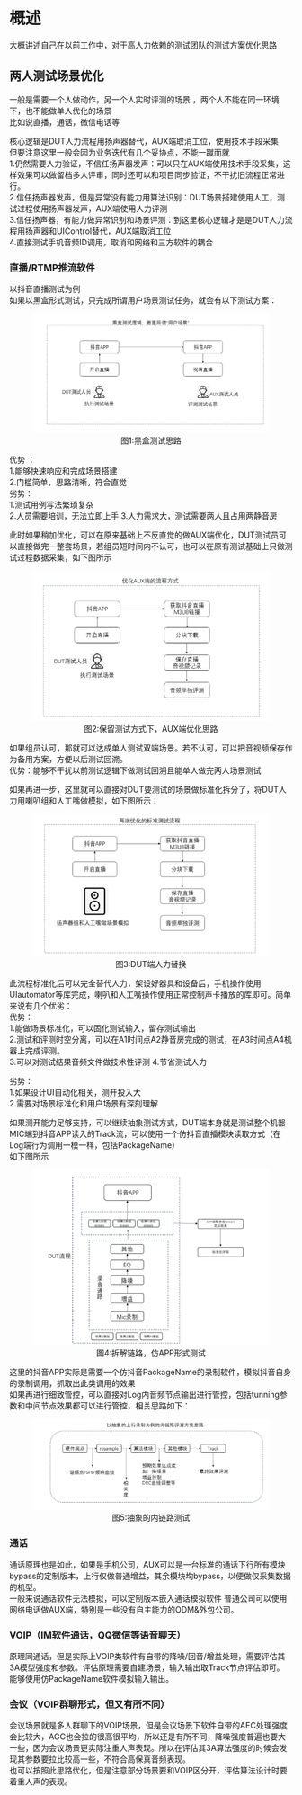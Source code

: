 # 概述
大概讲述自己在以前工作中，对于高人力依赖的测试团队的测试方案优化思路

## 两人测试场景优化
一般是需要一个人做动作，另一个人实时评测的场景  ，两个人不能在同一环境下，也不能做单人优化的场景  
比如说直播，通话，微信电话等  
  
核心逻辑是DUT人力流程用扬声器替代，AUX端取消工位，使用技术手段采集  
但要注意这里一般会因为业务迭代有几个妥协点，不能一蹴而就  
1.仍然需要人力验证，不信任扬声器发声：可以只在AUX端使用技术手段采集，这样效果可以做留档多人评审，同时还可以和项目同步验证，不干扰旧流程正常进行。  
2.信任扬声器发声，但是异常没有能力用算法识别：DUT场景搭建使用人工，测试过程使用扬声器发声，AUX端使用人力评测  
3.信任扬声器，有能力做异常识别和场景评测：到这里核心逻辑才是是DUT人力流程用扬声器和UIControl替代，AUX端取消工位  
4.直接测试手机音频ID调用，取消和网络和三方软件的耦合  
### 直播/RTMP推流软件
以抖音直播测试为例  
如果以黑盒形式测试，只完成所谓用户场景测试任务，就会有以下测试方案：  
<div align="center">
<figure>
    <img src="photo/测试部分流程图/初级测试，黑盒测试场景.png" alt="图片描述" />
    <figcaption>图1:黑盒测试思路</figcaption>
</figure>
</div>  

优势 ：   
1.能够快速响应和完成场景搭建  
2.门槛简单，思路清晰，符合直觉  
劣势：  
1.测试用例写法繁琐复杂  
2.人员需要培训，无法立即上手
3.人力需求大，测试需要两人且占用两静音房
  
此时如果稍加优化，可以在原来基础上不反直觉的做AUX端优化，DUT测试员可以直接做完一整套场景，若组员短时间内不认可，也可以在原有测试基础上只做测试过程数据采集，如下图所示  

<div align="center">
<figure>
    <img src="photo/测试部分流程图/优化AUX端的流程方式.png" alt="图片描述" />
    <figcaption>图2:保留测试方式下，AUX端优化思路</figcaption>
</figure>
</div>   

如果组员认可，那就可以达成单人测试双端场景。若不认可，可以把音视频保存作为备用方案，方便以后测试回溯。  
优势：能够不干扰以前测试逻辑下做测试回溯且能单人做完两人场景测试   

如果再进一步，这里就可以直接对DUT要测试的场景做标准化拆分了，将DUT人力用喇叭组和人工嘴做模拟，如下图所示：
<div align="center">
<figure>
    <img src="photo/测试部分流程图/DUT人力替换.png" alt="图片描述" />
    <figcaption>图3:DUT端人力替换</figcaption>
</figure>
</div>  

此流程标准化后可以完全替代人力，架设好器具和设备后，手机操作使用UIautomator等库完成，喇叭和人工嘴操作使用正常控制声卡播放的库即可。简单来说有几个优劣：  
优势：  
1.能做场景标准化，可以固化测试输入，留存测试输出  
2.测试和评测时空分离，可以在A1时间点A2静音房完成的测试，在A3时间点A4机器上完成评测。  
3.可以对测试结果音频文件做技术性评测
4.节省测试人力  


劣势：  
1.如果设计UI自动化相关，测开投入大  
2.需要对场景标准化和用户场景有深刻理解  

如果测开能力足够支持，可以继续抽象测试方式，DUT端本身就是测试整个机器MIC端到抖音APP读入的Track流，可以使用一个仿抖音直播模块读取方式（在Log端行为调用一模一样，包括PackageName）  
如下图所示  

<div align="center">
<figure>
    <img src="photo/测试部分流程图/摒除黑盒思路，拆解链路，回归测试本质.png" alt="图片描述" />
    <figcaption>图4:拆解链路，仿APP形式测试</figcaption>
</figure>
</div>  

这里的抖音APP实际是需要一个仿抖音PackageName的录制软件，模拟抖音自身的录制调用，抓取出此类调用的效果  
如果再进行细致管控，可以直接对Log内音频节点输出进行管控，包括tunning参数和中间节点效果都可以进行管控，相关思路如下：  

<div align="center">
<figure>
    <img src="photo/测试部分流程图/抽象内链路评测.png" alt="图片描述" />
    <figcaption>图5:抽象的内链路测试</figcaption>
</figure>
</div>  


### 通话
通话原理也是如此，如果是手机公司，AUX可以是一台标准的通话下行所有模块bypass的定制版本，上行仅做普通增益，其余模块均bypass，以便做仅采集数据的机型。  
一般来说通话软件无法模拟，可以定制版本嵌入通话模拟软件
普通公司可以使用网络电话做AUX端，特别是一些没有自主能力的ODM&外包公司。
### VOIP（IM软件通话，QQ微信等语音聊天）
原理同通话，但是实际上VOIP类软件有自带的降噪/回音/增益处理，需要评估其3A模型强度和参数。评估原理需要自建场景，输入输出取Track节点评估即可。  
能够使用仿PackageName软件模拟输入输出。


### 会议（VOIP群聊形式，但又有所不同）
会议场景就是多人群聊下的VOIP场景，但是会议场景下软件自带的AEC处理强度会比较大，AGC也会拉的很高很平均，所以还是有所不同，降噪强度普遍也要大一些，因为会议场景更实际注重人声表现。所以在评估其3A算法强度的时候会发现其参数要拉比较高一些，不符合高保真音频表现。  
也可以按照此思路优化，但是注意部分场景要和VOIP区分开，评估算法设计时要着重人声的表现。